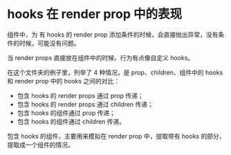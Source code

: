 # hooks 在 render prop 中的表现

组件中，为 有 hooks 的 render prop 添加条件的时候，会直接抛出异常，没有条件的时候，可能没有问题。

当 render props 直接放在组件中的时候，行为有点像自定义 hooks。

在这个文件夹的例子里，列举了 4 种情况，是 prop、children、组件中的 hooks 和 render prop 中的 hooks 之间的对比：
- 包含 hooks 的 render props 通过 prop 传递；
- 包含 hooks 的 render props 通过 children 传递；
- 包含 hooks 的组件通过 prop 传递；
- 包含 hooks 的组件通过 children 传递。

包含 hooks 的组件，主要用来模拟在 render prop 中，提取带有 hooks 的部分，提取成一个组件的情况。